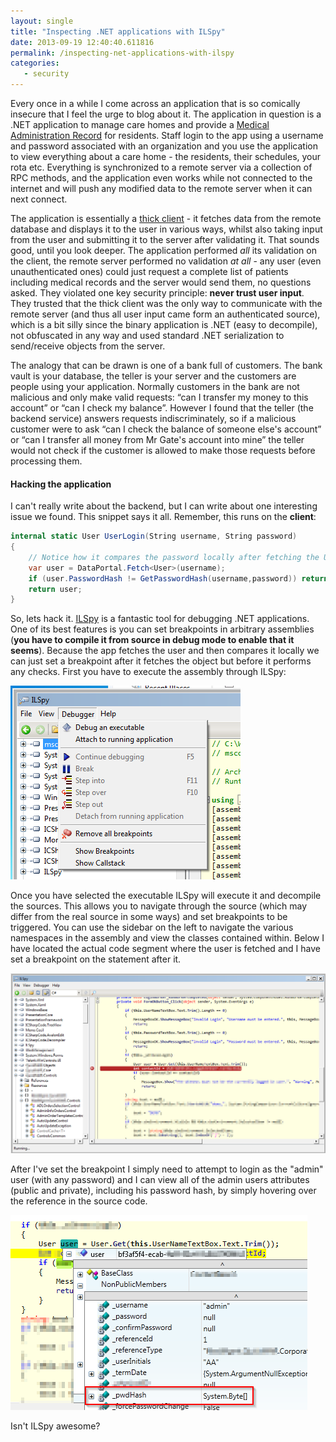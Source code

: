```yaml
---
layout: single
title: "Inspecting .NET applications with ILSpy"
date: 2013-09-19 12:40:40.611816
permalink: /inspecting-net-applications-with-ilspy
categories:
   - security
---
```


Every once in a while I come across an application that is so comically insecure that I feel the urge to blog about it. The application in question is a .NET application to manage care homes and provide a [Medical Administration Record](https://en.wikipedia.org/wiki/Medication_Administration_Record) for residents. Staff login to the app using a username and password associated with an organization and you use the application to view everything about a care home - the residents, their schedules, your rota etc. Everything is synchronized to a remote server via a collection of RPC methods, and the application even works while not connected to the internet and will push any modified data to the remote server when it can next connect.

The application is essentially a [thick client](https://en.wikipedia.org/wiki/Fat_client) - it fetches data from the remote database and displays it to the user in various ways, whilst also taking input from the user and submitting it to the server after validating it. That sounds good, until you look deeper. The application performed *all* its validation on the client, the remote server performed no validation *at all* - any user (even unauthenticated ones) could just request a complete list of patients including medical records and the server would send them, no questions asked. They violated one key security principle: **never trust user input**. They trusted that the thick client was the only way to communicate with the remote server (and thus all user input came form an authenticated source), which is a bit silly since the binary application is .NET (easy to decompile), not obfuscated in any way and used standard .NET serialization to send/receive objects from the server.

The analogy that can be drawn is one of a bank full of customers. The bank vault is your database, the teller is your server and the customers are people using your application. Normally customers in the bank are not malicious and only make valid requests: “can I transfer my money to this account” or “can I check my balance”. However I found that the teller (the backend service) answers requests indiscriminately, so if a malicious customer were to ask “can I check the balance of someone else's account” or “can I transfer all money from Mr Gate's account into mine” the teller would not check if the customer is allowed to make those requests before processing them.

#### Hacking the application
I can't really write about the backend, but I can write about one interesting issue we found. This snippet says it all. Remember, this runs on the **client**:

~~~csharp
internal static User UserLogin(String username, String password)
{		
    // Notice how it compares the password locally after fetching the User object
    var user = DataPortal.Fetch<User>(username);
    if (user.PasswordHash != GetPasswordHash(username,password)) return null;
    return user;
}
~~~

So, lets hack it. [ILSpy](http://ilspy.net/) is a fantastic tool for debugging .NET applications. One of its best features is you can set breakpoints in arbitrary assemblies (__you have to compile it from source in debug mode to enable that it seems__). Because the app fetches the user and then compares it locally we can just set a breakpoint after it fetches the object but before it performs any checks. First you have to execute the assembly through ILSpy:

![](/uploads/MarFAIL1_Z7AUSWDY.png)

Once you have selected the executable ILSpy will execute it and decompile the sources. This allows you to navigate through the source (which may differ from the real source in some ways) and set breakpoints to be triggered. You can use the sidebar on the left to navigate the various namespaces in the assembly and view the classes contained within. Below I have located the actual code segment where the user is fetched and I have set a breakpoint on the statement after it.

![](/uploads/MarFAIL2_PCNNHY36.png)

After I've set the breakpoint I simply need to attempt to login as the "admin" user (with any password) and I can view all of the admin users attributes (public and private), including his password hash, by simply hovering over the reference in the source code.

![](/uploads/2013-09-11_17_18_01-Validate_your_input_bro_-_Toms_corner_of_the_internet_2XPXTNSH_JQPOYWWB.png)

Isn't ILSpy awesome?
    